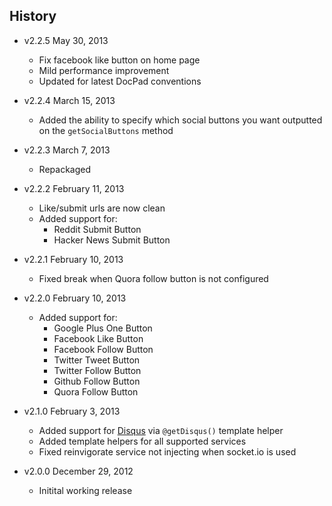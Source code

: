 ## History

- v2.2.5 May 30, 2013
	- Fix facebook like button on home page
	- Mild performance improvement
	- Updated for latest DocPad conventions

- v2.2.4 March 15, 2013
	- Added the ability to specify which social buttons you want outputted on the `getSocialButtons` method

- v2.2.3 March 7, 2013
	- Repackaged

- v2.2.2 February 11, 2013
	- Like/submit urls are now clean
	- Added support for:
		- Reddit Submit Button
		- Hacker News Submit Button

- v2.2.1 February 10, 2013
	- Fixed break when Quora follow button is not configured

- v2.2.0 February 10, 2013
	- Added support for:
		- Google Plus One Button
		- Facebook Like Button
		- Facebook Follow Button
		- Twitter Tweet Button
		- Twitter Follow Button
		- Github Follow Button
		- Quora Follow Button

- v2.1.0 February 3, 2013
	- Added support for [Disqus](http://disqus.com/) via `@getDisqus()` template helper
	- Added template helpers for all supported services
	- Fixed reinvigorate service not injecting when socket.io is used

- v2.0.0 December 29, 2012
	- Initital working release